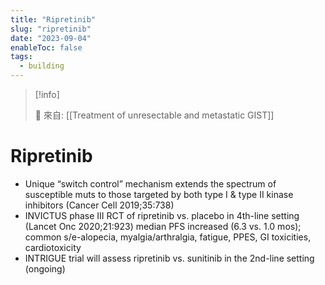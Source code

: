 ```yaml
---
title: "Ripretinib"
slug: "ripretinib"
date: "2023-09-04"
enableToc: false
tags:
  - building
---
```


> [!info]
>
> 🌱 來自: [[Treatment of unresectable and metastatic GIST]]

# Ripretinib

- Unique “switch control” mechanism extends the spectrum of susceptible muts to those targeted by both type I & type II kinase inhibitors (Cancer Cell 2019;35:738)
- INVICTUS phase III RCT of ripretinib vs. placebo in 4th-line setting (Lancet Onc 2020;21:923) median PFS increased (6.3 vs. 1.0 mos); common s/e-alopecia, myalgia/arthralgia, fatigue, PPES, GI toxicities, cardiotoxicity
- INTRIGUE trial will assess ripretinib vs. sunitinib in the 2nd-line setting (ongoing)
